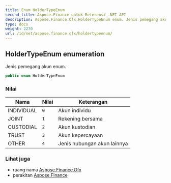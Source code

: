 ```yaml
---
title: Enum HolderTypeEnum
second_title: Aspose.Finance untuk Referensi .NET API
description: Aspose.Finance.Ofx.HolderTypeEnum enum. Jenis pemegang akun enum.
type: docs
weight: 2270
url: /id/net/aspose.finance.ofx/holdertypeenum/
---
```

## HolderTypeEnum enumeration

Jenis pemegang akun enum.

```csharp
public enum HolderTypeEnum
```

### Nilai

| Nama | Nilai | Keterangan |
| --- | --- | --- |
| INDIVIDUAL | `0` | Akun individu |
| JOINT | `1` | Rekening bersama |
| CUSTODIAL | `2` | Akun kustodian |
| TRUST | `3` | Akun kepercayaan |
| OTHER | `4` | Jenis hubungan akun lainnya |

### Lihat juga

* ruang nama [Aspose.Finance.Ofx](../../aspose.finance.ofx/)
* perakitan [Aspose.Finance](../../)


